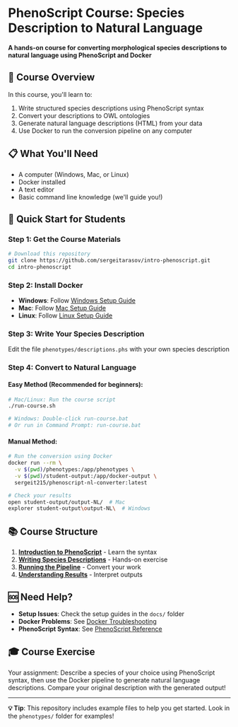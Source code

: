 # PhenoScript Course: Species Description to Natural Language

**A hands-on course for converting morphological species descriptions to natural language using PhenoScript and Docker**

## 🎯 Course Overview

In this course, you'll learn to:
1. Write structured species descriptions using PhenoScript syntax
2. Convert your descriptions to OWL ontologies 
3. Generate natural language descriptions (HTML) from your data
4. Use Docker to run the conversion pipeline on any computer

## 📋 What You'll Need

- A computer (Windows, Mac, or Linux)
- Docker installed
- A text editor
- Basic command line knowledge (we'll guide you!)

## 🚀 Quick Start for Students

### Step 1: Get the Course Materials
```bash
# Download this repository
git clone https://github.com/sergeitarasov/intro-phenoscript.git
cd intro-phenoscript
```

### Step 2: Install Docker
- **Windows**: Follow [Windows Setup Guide](docs/SETUP-WINDOWS.md)
- **Mac**: Follow [Mac Setup Guide](docs/SETUP-MAC.md)
- **Linux**: Follow [Linux Setup Guide](docs/SETUP-LINUX.md)

### Step 3: Write Your Species Description
Edit the file `phenotypes/descriptions.phs` with your own species description

### Step 4: Convert to Natural Language

#### Easy Method (Recommended for beginners):
```bash
# Mac/Linux: Run the course script
./run-course.sh

# Windows: Double-click run-course.bat
# Or run in Command Prompt: run-course.bat
```

#### Manual Method:
```bash
# Run the conversion using Docker
docker run --rm \
  -v $(pwd)/phenotypes:/app/phenotypes \
  -v $(pwd)/student-output:/app/docker-output \
  sergeit215/phenoscript-nl-converter:latest

# Check your results
open student-output/output-NL/  # Mac
explorer student-output\output-NL\  # Windows
```

## 📚 Course Structure

1. **[Introduction to PhenoScript](docs/PHENOSCRIPT-INTRO.md)** - Learn the syntax
2. **[Writing Species Descriptions](docs/WRITING-DESCRIPTIONS.md)** - Hands-on exercise
3. **[Running the Pipeline](docs/RUNNING-PIPELINE.md)** - Convert your work
4. **[Understanding Results](docs/UNDERSTANDING-RESULTS.md)** - Interpret outputs

## 🆘 Need Help?

- **Setup Issues**: Check the setup guides in the `docs/` folder
- **Docker Problems**: See [Docker Troubleshooting](docs/DOCKER-TROUBLESHOOTING.md)
- **PhenoScript Syntax**: See [PhenoScript Reference](docs/PHENOSCRIPT-REFERENCE.md)

## 🎓 Course Exercise

Your assignment: Describe a species of your choice using PhenoScript syntax, then use the Docker pipeline to generate natural language descriptions. Compare your original description with the generated output!

---

**💡 Tip**: This repository includes example files to help you get started. Look in the `phenotypes/` folder for examples!